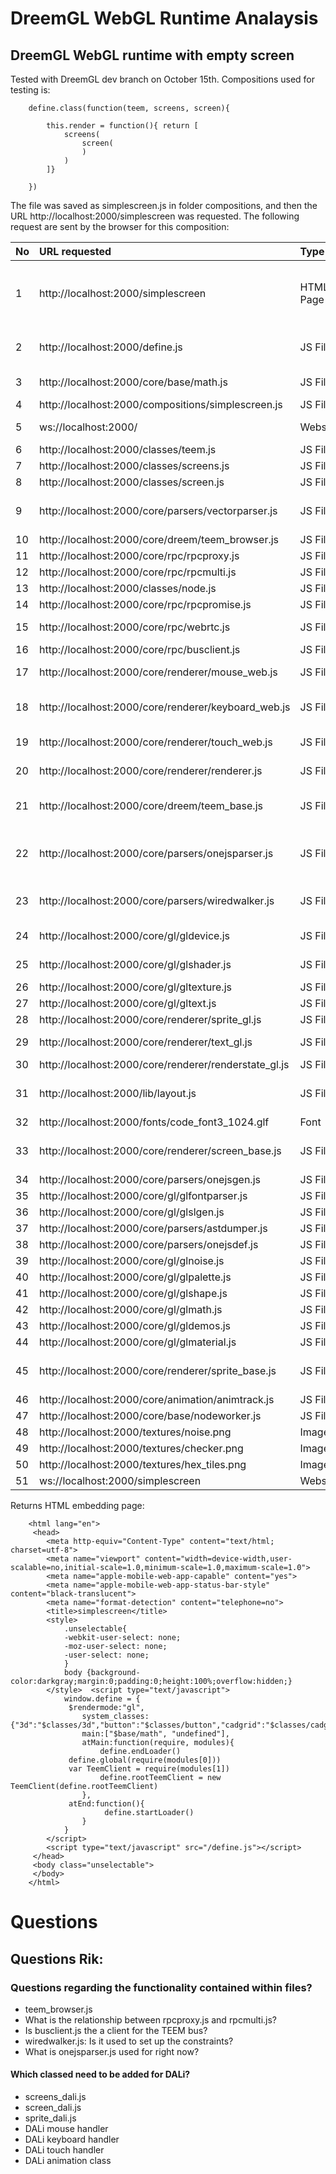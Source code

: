 
# DreemGL WebGL Runtime Analaysis
## DreemGL WebGL runtime with empty screen
Tested with DreemGL dev branch on October 15th. Compositions used for testing is:

		define.class(function(teem, screens, screen){
		
			this.render = function(){ return [
				screens( 
					screen(
					)
				)
			]}

		})

The file was saved as simplescreen.js in folder compositions, and then the URL http://localhost:2000/simplescreen was 
requested. The following request are sent by the browser for this composition:

| No  | URL requested                                         | Type          | Runtime    | Description |
| :-- | :---------------------------------------------------- | :------------ | :--------- | :---------- |
| 1   | http://localhost:2000/simplescreen                    | HTML Page     | WebGL      | Embedding page for the WebGL Runtime application. |
| 2   | http://localhost:2000/define.js                       | JS File       | WebGL/DALi | Class definition and module export. |
| 3   | http://localhost:2000/core/base/math.js               | JS File       | WebGL/DALi | Math definitions. |
| 4   | http://localhost:2000/compositions/simplescreen.js    | JS File       | WebGL/DALi | Description. |
| 5   | ws://localhost:2000/                                  | Websocket     | WebGL/DALi | Socket connection | 
| 6   | http://localhost:2000/classes/teem.js                 | JS File       | WebGL/DALi | Teem object. |
| 7   | http://localhost:2000/classes/screens.js              | JS File       | WebGL/DALi | Screens class. |
| 8   | http://localhost:2000/classes/screen.js               | JS File       | WebGL/DALi | Screen class. |
| 9   | http://localhost:2000/core/parsers/vectorparser.js    | JS File       | WebGL/DALi | Helper library for vec2/vec4 parsing. |
| 10  | http://localhost:2000/core/dreem/teem_browser.js      | JS File       | WebGL/DALi | Teem browser. |
| 11  | http://localhost:2000/core/rpc/rpcproxy.js            | JS File       | WebGL/DALi | RPC Proxy. |
| 12  | http://localhost:2000/core/rpc/rpcmulti.js            | JS File       | WebGL/DALi | Description. |
| 13  | http://localhost:2000/classes/node.js                 | JS File       | WebGL/DALi | Description. |
| 14  | http://localhost:2000/core/rpc/rpcpromise.js          | JS File       | WebGL/DALi | Promise polyfill. |
| 15  | http://localhost:2000/core/rpc/webrtc.js              | JS File       | WebGL      | WebRTC library. |
| 16  | http://localhost:2000/core/rpc/busclient.js           | JS File       | WebGL/DALi | Description. |
| 17  | http://localhost:2000/core/renderer/mouse_web.js      | JS File       | WebGL      | Mouse handler for browser. |
| 18  | http://localhost:2000/core/renderer/keyboard_web.js   | JS File       | WebGL      | Keyboard handler for browser. |
| 19  | http://localhost:2000/core/renderer/touch_web.js      | JS File       | WebGL      | Touch handler for browser. |
| 20  | http://localhost:2000/core/renderer/renderer.js       | JS File       | WebGL/DALi | Renders the scene graph. |
| 21  | http://localhost:2000/core/dreem/teem_base.js         | JS File       | WebGL/DALi | RPC-proxifies the screens for a composition. |
| 22  | http://localhost:2000/core/parsers/onejsparser.js     | JS File       | WebGL/DALi | Parser for ONEJS superset of JavaScript. |
| 23  | http://localhost:2000/core/parsers/wiredwalker.js     | JS File       | WebGL/DALi | Assumption: Used for wiring up constraints. |
| 24  | http://localhost:2000/core/gl/gldevice.js             | JS File       | WebGL/DALi | Device class for WebGL context. |
| 25  | http://localhost:2000/core/gl/glshader.js             | JS File       | WebGL      | Shader compiler. |
| 26  | http://localhost:2000/core/gl/gltexture.js            | JS File       | WebGL/DALi | Description. |
| 27  | http://localhost:2000/core/gl/gltext.js               | JS File       | WebGL/DALi | Description. |
| 28  | http://localhost:2000/core/renderer/sprite_gl.js      | JS File       | WebGL/DALi | Description. |
| 29  | http://localhost:2000/core/renderer/text_gl.js        | JS File       | WebGL      | Text implementation. |
| 30  | http://localhost:2000/core/renderer/renderstate_gl.js | JS File       | WebGL/DALi | Description. |
| 31  | http://localhost:2000/lib/layout.js                   | JS File       | WebGL/DALi | Facebook Flexbox JS library. |
| 32  | http://localhost:2000/fonts/code_font3_1024.glf       | Font          | WebGL      | Description. |
| 33  | http://localhost:2000/core/renderer/screen_base.js    | JS File       | WebGL/DALi | Screen base class for all runtimes. |
| 34  | http://localhost:2000/core/parsers/onejsgen.js        | JS File       | WebGL/DALi | Description. |
| 35  | http://localhost:2000/core/gl/glfontparser.js         | JS File       | WebGL      | Description. |
| 36  | http://localhost:2000/core/gl/glslgen.js              | JS File       | WebGL/DALi | Description. |
| 37  | http://localhost:2000/core/parsers/astdumper.js       | JS File       | WebGL/DALi | Description. |
| 38  | http://localhost:2000/core/parsers/onejsdef.js        | JS File       | WebGL/DALi | Description. |
| 39  | http://localhost:2000/core/gl/glnoise.js              | JS File       | WebGL/DALi | Description. |
| 40  | http://localhost:2000/core/gl/glpalette.js            | JS File       | WebGL/DALi | Description. |
| 41  | http://localhost:2000/core/gl/glshape.js              | JS File       | WebGL/DALi | Description. |
| 42  | http://localhost:2000/core/gl/glmath.js               | JS File       | WebGL/DALi | Description. |
| 43  | http://localhost:2000/core/gl/gldemos.js              | JS File       | WebGL/DALi | Description. |
| 44  | http://localhost:2000/core/gl/glmaterial.js           | JS File       | WebGL/DALi | Description. |
| 45  | http://localhost:2000/core/renderer/sprite_base.js    | JS File       | WebGL/DALi | Sprite base class for all runtimes. |
| 46  | http://localhost:2000/core/animation/animtrack.js     | JS File       | WebGL/DALi | Description. |
| 47  | http://localhost:2000/core/base/nodeworker.js         | JS File       | WebGL/DALi | Description. |
| 48  | http://localhost:2000/textures/noise.png              | Image         | WebGL/DALi | Description. |
| 49  | http://localhost:2000/textures/checker.png            | Image         | WebGL/DALi | Description. |
| 50  | http://localhost:2000/textures/hex_tiles.png          | Image         | WebGL/DALi | Description. |
| 51  | ws://localhost:2000/simplescreen                      | Websocket     | WebGL/DALi | Description. |

Returns HTML embedding page:

		<html lang="en">
		 <head>
			<meta http-equiv="Content-Type" content="text/html; charset=utf-8">
			<meta name="viewport" content="width=device-width,user-scalable=no,initial-scale=1.0,minimum-scale=1.0,maximum-scale=1.0">
			<meta name="apple-mobile-web-app-capable" content="yes">
			<meta name="apple-mobile-web-app-status-bar-style" content="black-translucent">
			<meta name="format-detection" content="telephone=no">
			<title>simplescreen</title>
			<style>
				.unselectable{
				-webkit-user-select: none;
				-moz-user-select: none;
				-user-select: none;
				}
				body {background-color:darkgray;margin:0;padding:0;height:100%;overflow:hidden;}
			</style>  <script type="text/javascript">
				window.define = {
				 $rendermode:"gl",
					system_classes:{"3d":"$classes/3d","button":"$classes/button","cadgrid":"$classes/cadgrid","codeviewer":"$classes/codeviewer","dataset":"$classes/dataset","docviewer":"$classes/docviewer","edit":"$classes/edit","fileio":"$classes/fileio","foldcontainer":"$classes/foldcontainer","icon":"$classes/icon","markdown":"$classes/markdown","menubar":"$classes/menubar","menuitem":"$classes/menuitem","node":"$classes/node","ruler":"$classes/ruler","screen":"$classes/screen","screenoverlay":"$classes/screenoverlay","screens":"$classes/screens","scrollbar":"$classes/scrollbar","scrollcontainer":"$classes/scrollcontainer","server":"$classes/server","spline":"$classes/spline","splitcontainer":"$classes/splitcontainer","sprite":"$classes/sprite","subcomposition":"$classes/subcomposition","tabcontrol":"$classes/tabcontrol","teem":"$classes/teem","tests":"$classes/tests","text":"$classes/text","treeview":"$classes/treeview","unconfirmed":"$classes/unconfirmed","view":"$classes/view"},
					main:["$base/math", "undefined"],
					atMain:function(require, modules){
						define.endLoader()
				 define.global(require(modules[0]))
				 var TeemClient = require(modules[1])
						define.rootTeemClient = new TeemClient(define.rootTeemClient)
					},
				 atEnd:function(){
						 define.startLoader()
					}
				}
			</script>
			<script type="text/javascript" src="/define.js"></script>
		 </head>
		 <body class="unselectable">
		 </body>
		</html>

# Questions
## Questions Rik:
### Questions regarding the functionality contained within files?
  * teem_browser.js 
  * What is the relationship between rpcproxy.js  and rpcmulti.js?
  * Is busclient.js the a client for the TEEM bus?
  * wiredwalker.js: Is it used to set up the constraints?
  * What is onejsparser.js used for right now?

#### Which classed need to be added for DALi?
  * screens_dali.js
  * screen_dali.js
  * sprite_dali.js
  * DALi mouse handler
  * DALi keyboard handler
  * DALi touch handler
  * DALi animation class
